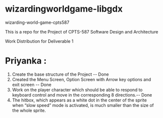 # wizardingworldgame-libgdx

wizarding-world-game-cpts587

This is a repo for the Project of CPTS-587 Software Design and Architecture

Work Distribution for Deliverable 1

# Priyanka :

1. Create the base structure of the Project -- Done
2. Created the Menu Screen, Option Screen with Arrow key options and exit screen -- Done
3. Work on the player character which should be able to respond to keyboard control and move in the corresponding 8 directions.-- Done
4. The hitbox, which appears as a white dot in the center of the sprite when “slow speed” mode is activated, is much smaller than the size of the whole sprite.

